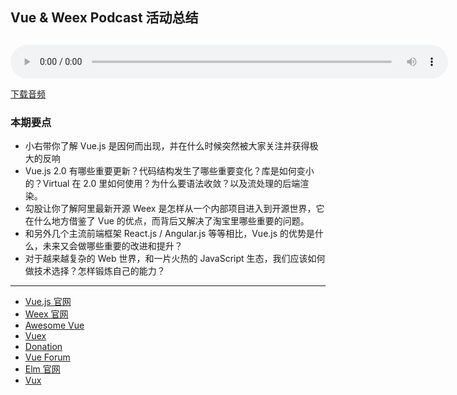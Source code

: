 ## Vue & Weex Podcast 活动总结

<audio controls="controls" style="width:700px;height:66px;">
            <source src="http://7xjzr6.com2.z0.glb.qiniucdn.com/Vue-Podcast-Release.mp3" type="audio/mp3" />
</audio>

[下载音频](http://pan.baidu.com/s/1eRF3oR4)

### 本期要点

- 小右带你了解 Vue.js 是因何而出现，并在什么时候突然被大家关注并获得极大的反响
- Vue.js 2.0 有哪些重要更新？代码结构发生了哪些重要变化？库是如何变小的？Virtual 在 2.0 里如何使用？为什么要语法收敛？以及流处理的后端渲染。
- 勾股让你了解阿里最新开源 Weex 是怎样从一个内部项目进入到开源世界，它在什么地方借鉴了 Vue 的优点，而背后又解决了淘宝里哪些重要的问题。
- 和另外几个主流前端框架 React.js / Angular.js 等等相比，Vue.js 的优势是什么，未来又会做哪些重要的改进和提升？
- 对于越来越复杂的 Web 世界，和一片火热的 JavaScript 生态，我们应该如何做技术选择？怎样锻炼自己的能力？

<hr />

- [Vue.js 官网](http://vuejs.org/)
- [Weex 官网](http://alibaba.github.io/weex)
- [Awesome Vue](https://github.com/vuejs/awesome-vue)
- [Vuex](https://github.com/vuejs/vuex)
- [Donation](https://www.patreon.com/evanyou)
- [Vue Forum](http://forum.vuejs.org/)
- [Elm 官网](http://elm-lang.org/)
- [Vux](https://vux.li/)